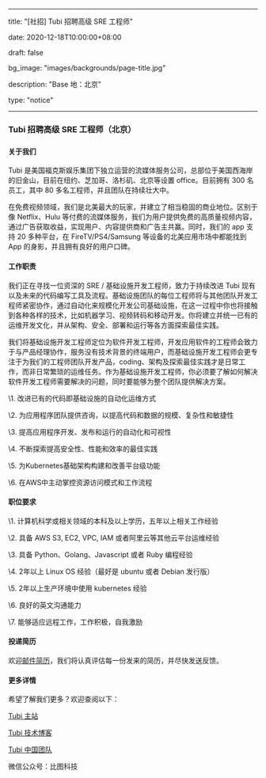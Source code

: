 

---

title: "[社招] Tubi 招聘高级 SRE 工程师"

date: 2020-12-18T10:00:00+08:00

draft: false

bg_image: "images/backgrounds/page-title.jpg"

description: "Base 地：北京"

type: "notice"

---



### Tubi 招聘高级 SRE 工程师（北京）

### 

#### 关于我们

Tubi 是美国福克斯娱乐集团下独立运营的流媒体服务公司，总部位于美国西海岸的旧金山，目前在纽约、芝加哥、洛杉矶、北京等设置 office。目前拥有 300 名员工，其中 80 多名工程师，并且团队在持续壮大中。 

 

在免费视频领域，我们是北美最大的玩家，并建立了相当稳固的商业地位。区别于像 Netflix、Hulu 等付费的流媒体服务，我们为用户提供免费的高质量视频内容，通过广告获取收益，实现用户、内容提供商和广告主共赢。同时，我们的 app 支持 20 多种平台，在 FireTV/PS4/Samsung 等设备的北美应用市场中都能找到 App 的身影，并且拥有良好的用户口碑。



#### 工作职责 

我们正在寻找一位资深的 SRE / 基础设施开发工程师，致力于持续改进 Tubi 现有以及未来的代码编写工具及流程。基础设施团队的每位工程师将与其他团队开发工程师紧密协作，通过自动化来规模化开发公司基础设施，在这一过程中你也将接触到各种各样的技术，比如机器学习、视频转码和移动开发。你将建立并统一已有的运维开发文化，并从架构、安全、部署和运行等各方面探索最佳实践。

我们将基础设施开发工程师定位为软件开发工程师，开发应用软件的工程师会致力于与产品经理协作，服务没有技术背景的终端用户，而基础设施开发工程师会更专注于为我们的工程师团队开发产品，coding、架构及探索最佳实践才是日常工作，而非日常繁琐的运维任务。作为基础设施开发工程师，你必须要了解如何解决软件开发工程师需要解决的问题，同时要能够为整个团队提供解决方案。



\1. 改进已有的代码即基础设施的自动化运维方式

\2. 为应用程序团队提供咨询，以提高代码和数据的规模、复杂性和敏捷性

\3. 提高应用程序开发、发布和运行的自动化和可视性

\4. 不断探索提高安全性、性能和效率的最佳实践

\5. 为Kubernetes基础架构构建和改善平台级功能

\6. 在AWS中主动掌控资源访问模式和工作流程



#### 职位要求

\1. 计算机科学或相关领域的本科及以上学历，五年以上相关工作经验

\2. 具备 AWS S3, EC2, VPC, IAM 或者阿里云等其他云平台运维经验

\3. 具备 Python、Golang、Javascript 或者 Ruby 编程经验

\4. 2年以上 Linux OS 经验（最好是 ubuntu 或者 Debian 发行版）

\5. 2年以上生产环境中使用 kubernetes 经验

\6. 良好的英文沟通能力

\7. 能够适应远程工作，工作积极，自我激励



#### 投递简历

欢迎[邮件简历](mailto:doris@tubi.tv)，我们将认真评估每一份发来的简历，并尽快发送反馈。



#### 更多详情

希望了解我们更多？欢迎查阅以下：

[Tubi 主站](https://tubi.tv)

[Tubi 技术博客](https://code.tubitv.com)

[Tubi 中国团队]([http://chinateam.tubi.tv/)

微信公众号：比图科技